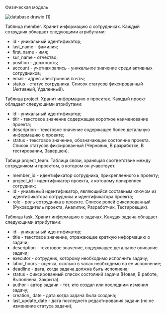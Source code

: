 Физическая модель

![database drawio (1)](https://github.com/IvanSmeyukha/DDProject/assets/87076117/1d4daba0-81f2-4454-b110-500b1b181e6a)

Таблица member.
Хранит информацию о сотрудниках. Каждый сотрудник обладает следующими атрибутами:
- id - уникальный идентификатор;
- last_name - фамилия;
- first_name - имя;
- sur_name - отчество;
- position - должность; 
- account - учетная запись - уникальное значение среди активных сотрудников; 
- email - адрес электронной почты;
- status - статус сотрудника. Список статусов фиксированный (Активный, Удаленный).

Таблица project.
Хранит информацию о проектах. Каждый проект обладает следующими атрибутами:
- id - уникальный идентификатор;
- titlr - текстовое значение содержащее короткое наименование проекта;
- descriprion - текстовое значение содержащее более детальную информацию о проекте;
- status - текстовое значение, обозначающее состояние проекта. Список статусов фиксированный (Черновик, В разработке, В тестировании, Завершен).

Табица project_team.
Таблица связи, хранящая соответствие между сотрудником и проектом, в котором он учавствует.
- member_id - идентификатор сотрудника, прикрепленного к проекту;
- project_id - идентификатор проекта, к которому прикреплен сотрудник;
- id - униальный идентификатор, являющийся составным ключом из идентификатора сотрудника и идентификатора проекта;
- role - роль сотрудника в проекте. Список ролей фиксированный (Руководитель проекта, Аналитик, Разработчик, Тестировщик).

Таблица task.
Хранит информацию о задачах. Каждая задача обладает следующими атрибутами:
- id - уникальный идентификатор;
- title - текстовое значение, отражающее краткую информацию о задачи;
- description - текстовое значение, содержащее детальное описание задачи;
- executor - сотрудник, которому необходимо исполнить задачу;
- labor_hours - оценка, сколько в часах необходимо на ее исполнение;
- deadline - дата, когда задача должна быть исполнена;
- status - фиксированный список состояний задачи (Новая, В работе, Выполнена, Закрыта). 
- author - автор задачи - тот, кто создал или последним изменил задачу;
- creation_ date - дата когда задача была создана;
- last_update_date - дата последнего редактирования задачи (но не изменение статуса задачи);





